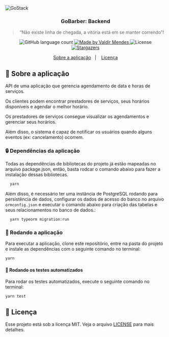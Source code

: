 <img alt="GoStack" src="https://storage.googleapis.com/golden-wind/bootcamp-gostack/header-desafios.png" />

<h3 align="center">
  GoBarber: Backend
</h3>

<blockquote align="center">“Não existe linha de chegada, a vitória está em se manter correndo”!</blockquote>

<p align="center">
  <img alt="GitHub language count" src="https://img.shields.io/github/languages/count/valdirmendesdev/gobarber-backend?color=%2304D361">

  <a href="https://valdirmendes.dev">
    <img alt="Made by Valdir Mendes" src="https://img.shields.io/badge/made%20by-Valdir%20Mendes-%2304D361">
  </a>

  <img alt="License" src="https://img.shields.io/badge/license-MIT-%2304D361">

  <a href="https://github.com/valdirmendesdev/gobarber-backend/stargazers">
    <img alt="Stargazers" src="https://img.shields.io/github/stars/valdirmendesdev/gobarber-backend?style=social">
  </a>
</p>

<p align="center">
  <a href="#rocket-sobre-a-aplicação">Sobre a aplicação</a>&nbsp;&nbsp;&nbsp;|&nbsp;&nbsp;&nbsp;
  <a href="#memo-licença">Licença</a>
</p>

## :rocket: Sobre a aplicação

API de uma aplicação que gerencia agendamento de data e horas de serviços.

Os clientes podem encontrar prestadores de serviços, seus horários disponíveis e agendar o melhor horário.

Os prestadores de serviços consegue visualizar os agendamentos e gerenciar seus horários.

Além disso, o sistema é capaz de notificar os usuários quando alguns eventos (ex: cancelamento) ocorrem.


### :lock: Dependências da aplicação

Todas as dependências de bibliotecas do projeto já estão mapeadas no arquivo package.json, então, basta rodcar o comando abaixo para fazer a instalação dessas bibliotecas.

```bash
  yarn
```

Além disso, é necessário ter uma instância de PostgreSQL rodando para persistência de dados, configurar os dados de acesso do banco no arquivo `ormconfig.json` e executar o comando abaixo para criação das tabelas e seus relacionamentos no banco de dados.:

```bash
  yarn typeorm migration:run
```

<!-- ### Funcionalidades da aplicação

Segue lista de funcionalidades implementadas nessa aplicação.

- **`Listar os produtos`**: Na página inicial exibe uma listagem de produtos em forma de uma tabela. Cada item exibe `titulo`, `imagem` e `preço` de um produto.

- **`Adicionar itens ao carrinho`**: É possível clicar no ícone `+` para adicionar um produto ou adicionar mais uma unidade daquele produto ao carrinho.

- **`Exibir itens do carrinho`**: Na página do carrinho é exibido todos os itens do carrinho, junto com a quantidade, valor único, valor subtotal dos itens e total de todos os items.

- **`Aumentar quantidade de itens do carrinho`**: Na página do carinho é possível que o usuário aumente a quantidade de itens do mesmo produto.

- **`Diminuir quantidade de um item do carrinho`**: Na página do carinho é que o usuário decremente a quantidade de itens do mesmo produto.

- **`Exibir valor total dos itens no carrinho`**: Tanto na página inicial quanto na página do carrinho é exibido o valor total de todos os itens que estão no seu carrinho. Na página inicial, ao clicar no ícone do carinho, o usuário será direcionado para a página do carrinho. -->

### :running: Rodando a aplicação

Para executar a aplicação, clone este repositório, entre na pasta do projeto e instale as dependências com o seguinte comando no terminal:

```bash
yarn
```

#### :running: Rodando os testes automatizados

Para rodar os testes automatizados, execute o seguinte comando no terminal:

```bash
yarn test
```

## :memo: Licença

Esse projeto está sob a licença MIT. Veja o arquivo [LICENSE](LICENSE) para mais detalhes.
